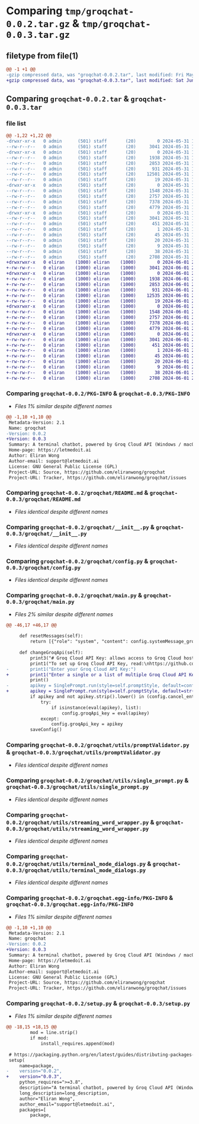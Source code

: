 # Comparing `tmp/groqchat-0.0.2.tar.gz` & `tmp/groqchat-0.0.3.tar.gz`

## filetype from file(1)

```diff
@@ -1 +1 @@
-gzip compressed data, was "groqchat-0.0.2.tar", last modified: Fri May 31 11:33:46 2024, max compression
+gzip compressed data, was "groqchat-0.0.3.tar", last modified: Sat Jun  1 22:06:00 2024, max compression
```

## Comparing `groqchat-0.0.2.tar` & `groqchat-0.0.3.tar`

### file list

```diff
@@ -1,22 +1,22 @@
-drwxr-xr-x   0 admin      (501) staff       (20)        0 2024-05-31 11:33:46.374345 groqchat-0.0.2/
--rw-r--r--   0 admin      (501) staff       (20)     3041 2024-05-31 11:33:46.374240 groqchat-0.0.2/PKG-INFO
-drwxr-xr-x   0 admin      (501) staff       (20)        0 2024-05-31 11:33:46.372872 groqchat-0.0.2/groqchat/
--rw-r--r--   0 admin      (501) staff       (20)     1938 2024-05-31 11:33:46.000000 groqchat-0.0.2/groqchat/README.md
--rw-r--r--   0 admin      (501) staff       (20)     2853 2024-05-31 10:05:10.000000 groqchat-0.0.2/groqchat/__init__.py
--rw-r--r--   0 admin      (501) staff       (20)      931 2024-05-31 10:05:10.000000 groqchat-0.0.2/groqchat/config.py
--rw-r--r--   0 admin      (501) staff       (20)    12501 2024-05-31 10:05:10.000000 groqchat-0.0.2/groqchat/main.py
--rw-r--r--   0 admin      (501) staff       (20)       19 2024-05-31 10:05:10.000000 groqchat-0.0.2/groqchat/requirements.txt
-drwxr-xr-x   0 admin      (501) staff       (20)        0 2024-05-31 11:33:46.374065 groqchat-0.0.2/groqchat/utils/
--rw-r--r--   0 admin      (501) staff       (20)     1548 2024-05-31 10:05:10.000000 groqchat-0.0.2/groqchat/utils/promptValidator.py
--rw-r--r--   0 admin      (501) staff       (20)     2757 2024-05-31 10:05:10.000000 groqchat-0.0.2/groqchat/utils/single_prompt.py
--rw-r--r--   0 admin      (501) staff       (20)     7378 2024-05-31 10:05:10.000000 groqchat-0.0.2/groqchat/utils/streaming_word_wrapper.py
--rw-r--r--   0 admin      (501) staff       (20)     4779 2024-05-31 10:05:10.000000 groqchat-0.0.2/groqchat/utils/terminal_mode_dialogs.py
-drwxr-xr-x   0 admin      (501) staff       (20)        0 2024-05-31 11:33:46.373548 groqchat-0.0.2/groqchat.egg-info/
--rw-r--r--   0 admin      (501) staff       (20)     3041 2024-05-31 11:33:46.000000 groqchat-0.0.2/groqchat.egg-info/PKG-INFO
--rw-r--r--   0 admin      (501) staff       (20)      451 2024-05-31 11:33:46.000000 groqchat-0.0.2/groqchat.egg-info/SOURCES.txt
--rw-r--r--   0 admin      (501) staff       (20)        1 2024-05-31 11:33:46.000000 groqchat-0.0.2/groqchat.egg-info/dependency_links.txt
--rw-r--r--   0 admin      (501) staff       (20)       45 2024-05-31 11:33:46.000000 groqchat-0.0.2/groqchat.egg-info/entry_points.txt
--rw-r--r--   0 admin      (501) staff       (20)       20 2024-05-31 11:33:46.000000 groqchat-0.0.2/groqchat.egg-info/requires.txt
--rw-r--r--   0 admin      (501) staff       (20)        9 2024-05-31 11:33:46.000000 groqchat-0.0.2/groqchat.egg-info/top_level.txt
--rw-r--r--   0 admin      (501) staff       (20)       38 2024-05-31 11:33:46.374389 groqchat-0.0.2/setup.cfg
--rw-r--r--   0 admin      (501) staff       (20)     2708 2024-05-31 11:33:41.000000 groqchat-0.0.2/setup.py
+drwxrwxr-x   0 eliran    (1000) eliran    (1000)        0 2024-06-01 22:06:00.869559 groqchat-0.0.3/
+-rw-rw-r--   0 eliran    (1000) eliran    (1000)     3041 2024-06-01 22:06:00.869559 groqchat-0.0.3/PKG-INFO
+drwxrwxr-x   0 eliran    (1000) eliran    (1000)        0 2024-06-01 22:06:00.865559 groqchat-0.0.3/groqchat/
+-rw-rw-r--   0 eliran    (1000) eliran    (1000)     1938 2024-06-01 22:06:00.000000 groqchat-0.0.3/groqchat/README.md
+-rw-rw-r--   0 eliran    (1000) eliran    (1000)     2853 2024-06-01 21:59:38.000000 groqchat-0.0.3/groqchat/__init__.py
+-rw-rw-r--   0 eliran    (1000) eliran    (1000)      931 2024-06-01 21:59:38.000000 groqchat-0.0.3/groqchat/config.py
+-rw-rw-r--   0 eliran    (1000) eliran    (1000)    12535 2024-06-01 22:04:17.000000 groqchat-0.0.3/groqchat/main.py
+-rw-rw-r--   0 eliran    (1000) eliran    (1000)       19 2024-06-01 21:59:38.000000 groqchat-0.0.3/groqchat/requirements.txt
+drwxrwxr-x   0 eliran    (1000) eliran    (1000)        0 2024-06-01 22:06:00.869559 groqchat-0.0.3/groqchat/utils/
+-rw-rw-r--   0 eliran    (1000) eliran    (1000)     1548 2024-06-01 21:59:38.000000 groqchat-0.0.3/groqchat/utils/promptValidator.py
+-rw-rw-r--   0 eliran    (1000) eliran    (1000)     2757 2024-06-01 21:59:38.000000 groqchat-0.0.3/groqchat/utils/single_prompt.py
+-rw-rw-r--   0 eliran    (1000) eliran    (1000)     7378 2024-06-01 21:59:38.000000 groqchat-0.0.3/groqchat/utils/streaming_word_wrapper.py
+-rw-rw-r--   0 eliran    (1000) eliran    (1000)     4779 2024-06-01 21:59:38.000000 groqchat-0.0.3/groqchat/utils/terminal_mode_dialogs.py
+drwxrwxr-x   0 eliran    (1000) eliran    (1000)        0 2024-06-01 22:06:00.865559 groqchat-0.0.3/groqchat.egg-info/
+-rw-rw-r--   0 eliran    (1000) eliran    (1000)     3041 2024-06-01 22:06:00.000000 groqchat-0.0.3/groqchat.egg-info/PKG-INFO
+-rw-rw-r--   0 eliran    (1000) eliran    (1000)      451 2024-06-01 22:06:00.000000 groqchat-0.0.3/groqchat.egg-info/SOURCES.txt
+-rw-rw-r--   0 eliran    (1000) eliran    (1000)        1 2024-06-01 22:06:00.000000 groqchat-0.0.3/groqchat.egg-info/dependency_links.txt
+-rw-rw-r--   0 eliran    (1000) eliran    (1000)       45 2024-06-01 22:06:00.000000 groqchat-0.0.3/groqchat.egg-info/entry_points.txt
+-rw-rw-r--   0 eliran    (1000) eliran    (1000)       20 2024-06-01 22:06:00.000000 groqchat-0.0.3/groqchat.egg-info/requires.txt
+-rw-rw-r--   0 eliran    (1000) eliran    (1000)        9 2024-06-01 22:06:00.000000 groqchat-0.0.3/groqchat.egg-info/top_level.txt
+-rw-rw-r--   0 eliran    (1000) eliran    (1000)       38 2024-06-01 22:06:00.869559 groqchat-0.0.3/setup.cfg
+-rw-rw-r--   0 eliran    (1000) eliran    (1000)     2708 2024-06-01 22:04:46.000000 groqchat-0.0.3/setup.py
```

### Comparing `groqchat-0.0.2/PKG-INFO` & `groqchat-0.0.3/PKG-INFO`

 * *Files 1% similar despite different names*

```diff
@@ -1,10 +1,10 @@
 Metadata-Version: 2.1
 Name: groqchat
-Version: 0.0.2
+Version: 0.0.3
 Summary: A terminal chatbot, powered by Groq Cloud API (Windows / macOS / Linux / Android / iOS)
 Home-page: https://letmedoit.ai
 Author: Eliran Wong
 Author-email: support@letmedoit.ai
 License: GNU General Public License (GPL)
 Project-URL: Source, https://github.com/eliranwong/groqchat
 Project-URL: Tracker, https://github.com/eliranwong/groqchat/issues
```

### Comparing `groqchat-0.0.2/groqchat/README.md` & `groqchat-0.0.3/groqchat/README.md`

 * *Files identical despite different names*

### Comparing `groqchat-0.0.2/groqchat/__init__.py` & `groqchat-0.0.3/groqchat/__init__.py`

 * *Files identical despite different names*

### Comparing `groqchat-0.0.2/groqchat/config.py` & `groqchat-0.0.3/groqchat/config.py`

 * *Files identical despite different names*

### Comparing `groqchat-0.0.2/groqchat/main.py` & `groqchat-0.0.3/groqchat/main.py`

 * *Files 2% similar despite different names*

```diff
@@ -46,17 +46,17 @@
 
     def resetMessages(self):
         return [{"role": "system", "content": config.systemMessage_groq},]
 
     def changeGroqApi(self):
         print3("# Groq Cloud API Key: allows access to Groq Cloud hosted LLMs")
         print1("To set up Groq Cloud API Key, read:\nhttps://github.com/eliranwong/freegenius/wiki/Set-up-a-Groq-Cloud-API-Key\n")
-        print1("Enter your Groq Cloud API Key:")
+        print1("Enter a single or a list of multiple Groq Cloud API Key(s):")
         print()
-        apikey = SinglePrompt.run(style=self.promptStyle, default=config.groqApi_key, is_password=True)
+        apikey = SinglePrompt.run(style=self.promptStyle, default=str(config.groqApi_key), is_password=True)
         if apikey and not apikey.strip().lower() in (config.cancel_entry, config.exit_entry):
             try:
                 if isinstance(eval(apikey), list):
                     config.groqApi_key = eval(apikey)
             except:
                 config.groqApi_key = apikey
         saveConfig()
```

### Comparing `groqchat-0.0.2/groqchat/utils/promptValidator.py` & `groqchat-0.0.3/groqchat/utils/promptValidator.py`

 * *Files identical despite different names*

### Comparing `groqchat-0.0.2/groqchat/utils/single_prompt.py` & `groqchat-0.0.3/groqchat/utils/single_prompt.py`

 * *Files identical despite different names*

### Comparing `groqchat-0.0.2/groqchat/utils/streaming_word_wrapper.py` & `groqchat-0.0.3/groqchat/utils/streaming_word_wrapper.py`

 * *Files identical despite different names*

### Comparing `groqchat-0.0.2/groqchat/utils/terminal_mode_dialogs.py` & `groqchat-0.0.3/groqchat/utils/terminal_mode_dialogs.py`

 * *Files identical despite different names*

### Comparing `groqchat-0.0.2/groqchat.egg-info/PKG-INFO` & `groqchat-0.0.3/groqchat.egg-info/PKG-INFO`

 * *Files 1% similar despite different names*

```diff
@@ -1,10 +1,10 @@
 Metadata-Version: 2.1
 Name: groqchat
-Version: 0.0.2
+Version: 0.0.3
 Summary: A terminal chatbot, powered by Groq Cloud API (Windows / macOS / Linux / Android / iOS)
 Home-page: https://letmedoit.ai
 Author: Eliran Wong
 Author-email: support@letmedoit.ai
 License: GNU General Public License (GPL)
 Project-URL: Source, https://github.com/eliranwong/groqchat
 Project-URL: Tracker, https://github.com/eliranwong/groqchat/issues
```

### Comparing `groqchat-0.0.2/setup.py` & `groqchat-0.0.3/setup.py`

 * *Files 1% similar despite different names*

```diff
@@ -18,15 +18,15 @@
         mod = line.strip()
         if mod:
             install_requires.append(mod)
 
 # https://packaging.python.org/en/latest/guides/distributing-packages-using-setuptools/
 setup(
     name=package,
-    version="0.0.2",
+    version="0.0.3",
     python_requires=">=3.8",
     description="A terminal chatbot, powered by Groq Cloud API (Windows / macOS / Linux / Android / iOS)",
     long_description=long_description,
     author="Eliran Wong",
     author_email="support@letmedoit.ai",
     packages=[
         package,
```

